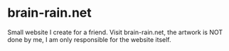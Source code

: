 # brain-rain.net
Small website I create for a friend. Visit brain-rain.net, the artwork is NOT done by me, I am only responsible for the website itself.
